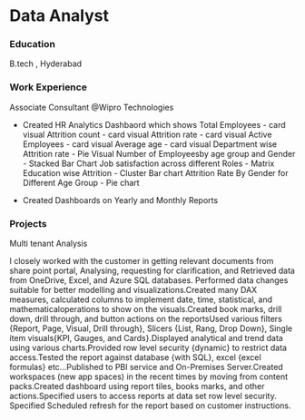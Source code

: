 # Data Analyst

### Education
B.tech , Hyderabad   

### Work Experience
Associate Consultant @Wipro Technologies
- Created HR Analytics Dashbaord which shows
 Total Employees - card visual
 Attrition count - card visual
 Attrition rate  - card visual
 Active Employees - card visual
 Average age      - card visual
 Department wise Attrition rate - Pie Visual 
 Number of Employeesby age group and Gender - Stacked Bar Chart 
 Job satisfaction across different Roles - Matrix
 Education wise Attrition - Cluster Bar chart
 Attrition Rate By Gender for Different Age Group - Pie chart

- Created Dashboards on Yearly and Monthly Reports

### Projects
Multi tenant Analysis

I closely worked with the customer in getting relevant documents from share point portal,
Analysing, requesting for clarification, and Retrieved data from OneDrive, Excel, and Azure SQL databases.
Performed data changes suitable for better modelling and visualizations.Created many DAX measures, calculated columns to implement date, time, statistical, and mathematicaloperations to show on the visuals.Created book marks, drill down, drill through, and button actions on the reportsUsed various filters {Report, Page, Visual, Drill through}, Slicers {List, Rang, Drop Down}, Single item visuals{KPI, Gauges, and Cards}.Displayed analytical and trend data using various charts.Provided row level security {dynamic} to restrict data access.Tested the report against database {with SQL}, excel {excel formulas} etc...Published to PBI service and On-Premises Server.Created workspaces (new app spaces) in the recent times by moving from content packs.Created dashboard using report tiles, books marks, and other actions.Specified users to access reports at data set row level security. Specified Scheduled refresh for the report based on customer instructions.
